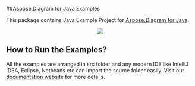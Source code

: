 ##Aspose.Diagram for Java Examples

This package contains Java Example Project for [Aspose.Diagram for Java](http://www.aspose.com/java/diagram-component.aspx).

<p align="center">
  <a title="Download complete Aspose.Diagram for Java source code" href="https://github.com/asposediagram/Aspose_Diagram_Java/archive/master.zip">
	<img src="https://raw.github.com/AsposeExamples/java-examples-dashboard/master/images/downloadZip-Button-Large.png" />
  </a>
</p>

## How to Run the Examples?

All the examples are arranged in src folder and any modern IDE like IntelliJ IDEA, Eclipse, Netbeans etc can import the source folder easily. Visit our [documentation website](http://www.aspose.com/docs/display/diagramjava/How+to+Run+the+Examples) for more details.
